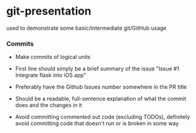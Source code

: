 # git-presentation
used to demonstrate some basic/intermediate git/GitHub usage

### Commits

-   Make commits of logical units

-   First line should simply be a brief summary of the issue
    "Issue #1 Integrate flask into iOS app"

-   Preferably have the Github Issues number somewhere in the PR title

-   Should be a readable, full-sentence explanation of what the commit does and
    the changes in it

-   Avoid committing commented out code (excluding TODOs), definitely avoid committing
    code that doesn't run or is broken in some way

